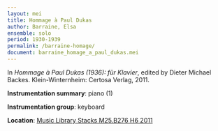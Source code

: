 ```yaml
---
layout: mei
title: Hommage à Paul Dukas
author: Barraine, Elsa
ensemble: solo 
period: 1930-1939
permalink: /barraine-homage/
document: barraine_homage_a_paul_dukas.mei
---
```


In *Hommage à Paul Dukas (1936): für Klavier*, edited by Dieter Michael Backes. Klein-Winternheim: Certosa Verlag, 2011.

**Instrumentation summary**: piano (1) 

**Instrumentation group**: keyboard 

**Location**: <a href="https://tufts-primo.hosted.exlibrisgroup.com/permalink/f/bnf7qa/01TUN_ALMA2191661660003851" target="_blank">Music Library Stacks M25.B276 H6 2011</a>
